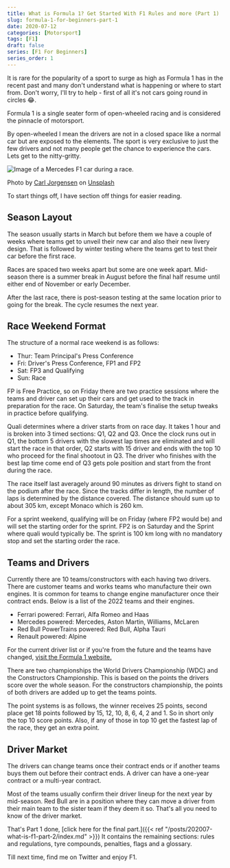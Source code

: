 ```yaml
---
title: What is Formula 1? Get Started With F1 Rules and more (Part 1)
slug: formula-1-for-beginners-part-1
date: 2020-07-12
categories: [Motorsport]
tags: [F1]
draft: false
series: [F1 For Beginners]
series_order: 1
---
```


It is rare for the popularity of a sport to surge as high as Formula 1 has in the recent past and many don't understand what is happening or where to start from. Don't worry, I'll try to help - first of all it's not cars going round in circles 😂.
<!--more-->

Formula 1 is a single seater form of open-wheeled racing and is considered the pinnacle of motorsport. 

By open-wheeled I mean the drivers are not in a closed space like a normal car but are exposed to the elements. The sport is very exclusive to just the few drivers and not many people get the chance to experience the cars. Lets get to the nitty-gritty.

![Image of a Mercedes F1 car during a race.](https://images.unsplash.com/photo-1532906619279-a4b7267faa66?ixlib=rb-1.2.1&ixid=eyJhcHBfaWQiOjEyMDd9&auto=format&fit=crop&w=1189&q=80)
<figcaption>

Photo by [Carl Jorgensen](https://unsplash.com/@scamartist) on [Unsplash](https://unsplash.com/photos/Bx-dKrVq-oM)

</figcaption>

To start things off, I have section off things for easier reading.

## Season Layout

The season usually starts in March but before them we have a couple of weeks where teams get to unveil their new car and also their new livery design. That is followed by winter testing where the teams get to test their car before the first race.

Races are spaced two weeks apart but some are one week apart. Mid-season there is a summer break in August before the final half resume until either end of November or early December.

After the last race, there is post-season testing at the same location prior to going for the break. The cycle resumes the next year.

## Race Weekend Format

The structure of a normal race weekend is as follows:

*   Thur: Team Principal's Press Conference
*   Fri: Driver's Press Conference, FP1 and FP2
*   Sat: FP3 and Qualifying
*   Sun: Race

FP is Free Practice, so on Friday there are two practice sessions where the teams and driver can set up their cars and get used to the track in preparation for the race. On Saturday, the team's finalise the setup tweaks in practice before qualifying.

Quali determines where a driver starts from on race day. It takes 1 hour and is broken into 3 timed sections: Q1, Q2 and Q3. Once the clock runs out in Q1, the bottom 5 drivers with the slowest lap times are eliminated and will start the race in that order, Q2 starts with 15 driver and ends with the top 10 who proceed for the final shootout in Q3. The driver who finishes with the best lap time come end of Q3 gets pole position and start from the front during the race.

The race itself last averagely around 90 minutes as drivers fight to stand on the podium after the race. Since the tracks differ in length, the number of laps is determined by the distance covered. The distance should sum up to about 305 km, except Monaco which is 260 km.

For a sprint weekend, qualifying will be on Friday (where FP2 would be) and will set the starting order for the sprint. FP2 is on Saturday and the Sprint where quali would typically be. The sprint is 100 km long with no mandatory stop and set the starting order the race.

## Teams and Drivers

Currently there are 10 teams/constructors with each having two drivers. There are customer teams and works teams who manufacture their own engines. It is common for teams to change engine manufacturer once their contract ends. Below is a list of the 2022 teams and their engines. 

*   Ferrari powered: Ferrari, Alfa Romeo and Haas
*   Mercedes powered: Mercedes, Aston Martin, Williams, McLaren
*   Red Bull PowerTrains powered: Red Bull, Alpha Tauri
*   Renault powered: Alpine

For the current driver list or if you're from the future and the teams have changed, [visit the Formula 1 website.](https://formula1.com)

There are two championships the World Drivers Championship (WDC) and the Constructors Championship. This is based on the points the drivers score over the whole season. For the constructors championship, the points of both drivers are added up to get the teams points.

The point systems is as follows, the winner receives 25 points, second place get 18 points followed by 15, 12, 10, 8, 6, 4, 2 and 1. So in short only the top 10 score points. Also, if any of those in top 10 get the fastest lap of the race, they get an extra point.

## Driver Market

The drivers can change teams once their contract ends or if another teams buys them out before their contract ends. A driver can have a one-year contract or a multi-year contract.

Most of the teams usually confirm their driver lineup for the next year by mid-season. Red Bull are in a position where they can move a driver from their main team to the sister team if they deem it so. That's all you need to know of the driver market.

That's Part 1 done, [click here for the final part.]({{< ref "/posts/202007-what-is-f1-part-2/index.md" >}}) It contains the remaining sections: rules and regulations, tyre compounds, penalties, flags and a glossary.

Till next time, find me on Twitter and enjoy F1. 

